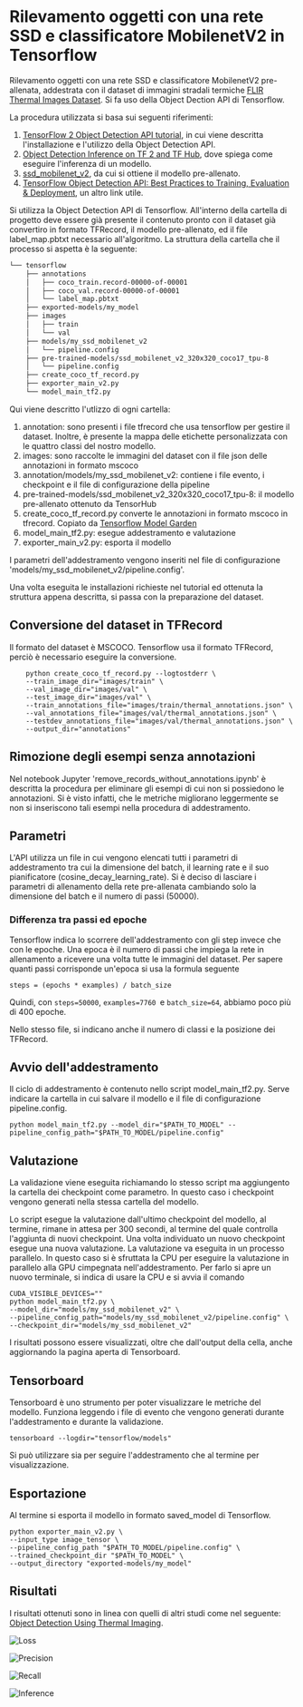 # Rilevamento oggetti con una rete SSD e classificatore MobilenetV2 in Tensorflow
Rilevamento oggetti con una rete SSD e classificatore MobilenetV2 pre-allenata, addestrata con il dataset di immagini stradali termiche [FLIR Thermal Images Dataset](https://www.kaggle.com/deepnewbie/flir-thermal-images-dataset). Si fa uso della Object Dection API di Tensorflow.

La procedura utilizzata si basa sui seguenti riferimenti:
1. [TensorFlow 2 Object Detection API tutorial](https://tensorflow-object-detection-api-tutorial.readthedocs.io/en/latest/index.html), in cui viene descritta l'installazione e l'utilizzo della Object Detection API.
2. [Object Detection Inference on TF 2 and TF Hub](https://colab.research.google.com/github/tensorflow/hub/blob/master/examples/colab/tf2_object_detection.ipynb#scrollTo=2JCeQU3fkayh), dove spiega come eseguire l'inferenza di un modello.
3. [ssd_mobilenet_v2](https://tfhub.dev/tensorflow/ssd_mobilenet_v2/2), da cui si ottiene il modello pre-allenato.
4. [TensorFlow Object Detection API: Best Practices to Training, Evaluation & Deployment](https://neptune.ai/blog/tensorflow-object-detection-api-best-practices-to-training-evaluation-deployment), un altro link utile.

Si utilizza la Object Detection API di Tensorflow. All'interno della cartella di progetto deve essere già presente il contenuto pronto con il dataset già convertiro in formato TFRecord, il modello pre-allenato, ed il file label_map.pbtxt necessario all'algoritmo. 
La struttura della cartella che il processo si aspetta è la seguente:

```bash
└── tensorflow
    ├── annotations
    │   ├── coco_train.record-00000-of-00001
    │   ├── coco_val.record-00000-of-00001
    │   └── label_map.pbtxt
    ├── exported-models/my_model
    ├── images
    │   ├── train
    │   └── val
    ├── models/my_ssd_mobilenet_v2
    │   └── pipeline.config
    ├── pre-trained-models/ssd_mobilenet_v2_320x320_coco17_tpu-8
    │   └── pipeline.config
    ├── create_coco_tf_record.py
    ├── exporter_main_v2.py
    └── model_main_tf2.py
```
Qui viene descritto l'utlizzo di ogni cartella:
1. annotation: sono presenti i file tfrecord che usa tensorflow per gestire il dataset. Inoltre, è presente la mappa delle etichette personalizzata con le quattro classi del nostro modello.
2. images: sono raccolte le immagini del dataset con il file json delle annotazioni in formato mscoco
3. annotation/models/my_ssd_mobilenet_v2: contiene i file evento, i checkpoint e il file di configurazione della pipeline
4. pre-trained-models/ssd_mobilenet_v2_320x320_coco17_tpu-8: il modello pre-allenato ottenuto da TensorHub
5. create_coco_tf_record.py converte le annotazioni in formato mscoco in tfrecord. Copiato da [Tensorflow Model Garden](https://github.com/tensorflow/models/blob/master/research/object_detection/dataset_tools/create_coco_tf_record.py)
6. model_main_tf2.py: esegue addestramento e valutazione
7. exporter_main_v2.py: esporta il modello

I parametri dell'addestramento vengono inseriti nel file di configurazione 'models/my_ssd_mobilenet_v2/pipeline.config'.

Una volta eseguita le installazioni richieste nel tutorial ed ottenuta la struttura appena descritta, si passa con la preparazione del dataset.

## Conversione del dataset in TFRecord
Il formato del dataset è MSCOCO. Tensorflow usa il formato TFRecord, perciò è necessario eseguire la conversione.

        python create_coco_tf_record.py --logtostderr \
        --train_image_dir="images/train" \
        --val_image_dir="images/val" \
        --test_image_dir="images/val" \
        --train_annotations_file="images/train/thermal_annotations.json" \
        --val_annotations_file="images/val/thermal_annotations.json" \
        --testdev_annotations_file="images/val/thermal_annotations.json" \
        --output_dir="annotations"

## Rimozione degli esempi senza annotazioni
Nel notebook Jupyter 'remove_records_without_annotations.ipynb' è descritta la procedura per eliminare gli esempi di cui non si possiedono le annotazioni. Si è visto infatti, che le metriche migliorano leggermente se non si inseriscono tali esempi nella procedura di addestramento.

## Parametri
L'API utilizza un file in cui vengono elencati tutti i parametri di addestramento tra cui la dimensione del batch, il learning rate e il suo pianificatore (cosine_decay_learning_rate).
Si è deciso di lasciare i parametri di allenamento della rete pre-allenata cambiando solo la dimensione del batch e il numero di passi (50000). 

### Differenza tra passi ed epoche
Tensorflow indica lo scorrere dell'addestramento con gli step invece che con le epoche. Una epoca è il numero di passi che impiega la rete in allenamento a ricevere una volta tutte le immagini del dataset. Per sapere quanti passi corrisponde un'epoca si usa la formula seguente
    
    steps = (epochs * examples) / batch_size

Quindi, con <code>steps=50000</code>, <code>examples=7760 </code>e <code>batch_size=64</code>, abbiamo poco più di 400 epoche.

Nello stesso file, si indicano anche il numero di classi e la posizione dei TFRecord.

## Avvio dell'addestramento
Il ciclo di addestramento è contenuto nello script model_main_tf2.py. Serve indicare la cartella in cui salvare il modello e il file di configurazione pipeline.config.

    python model_main_tf2.py --model_dir="$PATH_TO_MODEL" --pipeline_config_path="$PATH_TO_MODEL/pipeline.config"

## Valutazione
La validazione viene eseguita richiamando lo stesso script ma aggiungento la cartella dei checkpoint come parametro. In questo caso i checkpoint vengono generati nella stessa cartella del modello. 

Lo script esegue la valutazione dall'ultimo checkpoint del modello, al termine, rimane in attesa per 300 secondi, al termine del quale controlla l'aggiunta di nuovi checkpoint. Una volta individuato un nuovo checkpoint esegue una nuova valutazione. La valutazione va eseguita in un processo parallelo. In questo caso si è sfruttata la CPU per eseguire la valutazione in parallelo alla GPU cimpegnata nell'addestramento. Per farlo si apre un nuovo terminale, si indica di usare la CPU e si avvia il comando

    CUDA_VISIBLE_DEVICES="" 
    python model_main_tf2.py \
    --model_dir="models/my_ssd_mobilenet_v2" \
    --pipeline_config_path="models/my_ssd_mobilenet_v2/pipeline.config" \
    --checkpoint_dir="models/my_ssd_mobilenet_v2"

I risultati possono essere visualizzati, oltre che dall'output della cella, anche aggiornando la pagina aperta di Tensorboard.

## Tensorboard
Tensorboard è uno strumento per poter visualizzare le metriche del modello. Funziona leggendo i file di evento che vengono generati durante l'addestramento e durante la validazione.

    tensorboard --logdir="tensorflow/models"

Si può utilizzare sia per seguire l'addestramento che al termine per visualizzazione.

## Esportazione
Al termine si esporta il modello in formato saved_model di Tensorflow.

    python exporter_main_v2.py \
    --input_type image_tensor \
    --pipeline_config_path "$PATH_TO_MODEL/pipeline.config" \
    --trained_checkpoint_dir "$PATH_TO_MODEL" \
    --output_directory "exported-models/my_model"

## Risultati
I risultati ottenuti sono in linea con quelli di altri studi come nel seguente: [Object Detection Using Thermal Imaging](https://ieeexplore.ieee.org/document/9342179).

![Loss](out/loss.png)

![Precision](out/precision.png)

![Recall](out/recall.png)

![Inference](out/inf-output.png)
